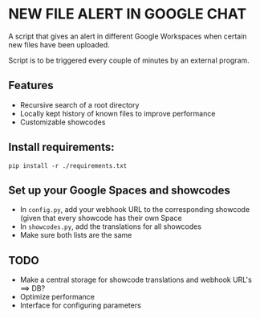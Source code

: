 # NEW FILE ALERT IN GOOGLE CHAT

A script that gives an alert in different Google Workspaces when certain new files have been uploaded. 

Script is to be triggered every couple of minutes by an external program.


## Features

- Recursive search of a root directory
- Locally kept history of known files to improve performance
- Customizable showcodes 

## Install requirements:

`pip install -r ./requirements.txt`

## Set up your Google Spaces and showcodes

- In `config.py`, add your webhook URL to the corresponding showcode (given that every showcode has their own Space
- In `showcodes.py`, add the translations for all showcodes
- Make sure both lists are the same


## TODO

- Make a central storage for showcode translations and webhook URL's ==> DB?
- Optimize performance
- Interface for configuring parameters
